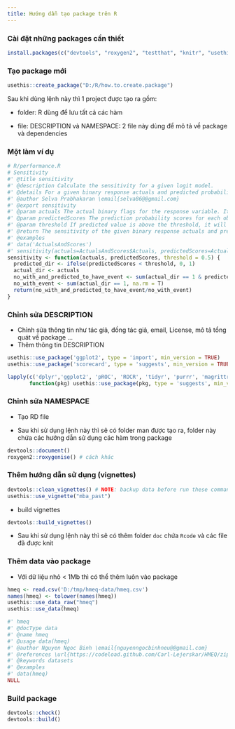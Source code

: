 ```yaml
---
title: Hướng dẫn tạo package trên R
---
```



### Cài đặt những packages cần thiết

```r
install.packages(c("devtools", "roxygen2", "testthat", "knitr", "usethis"))
```


### Tạo package mới

```r
usethis::create_package("D:/R/how.to.create.package")
```
Sau khi dùng lệnh này thì 1 project được tạo ra gồm:

- folder: R dùng để lưu tất cả các hàm 

- file: DESCRIPTION và NAMESPACE: 2 file này dùng để mô tả về package và dependencies 

### Một làm ví dụ

```r
# R/performance.R
# Sensitivity
#' @title sensitivity
#' @description Calculate the sensitivity for a given logit model.
#' @details For a given binary response actuals and predicted probability scores, sensitivity is defined as number of observations with the event AND predicted to have the event divided by the number of observations with the event. It can be used as an indicator to gauge how sensitive is your model in detecting the occurence of events, especially when you are not so concerned about predicting the non-events as true.
#' @author Selva Prabhakaran \email{selva86@@gmail.com}
#' @export sensitivity
#' @param actuals The actual binary flags for the response variable. It can take a numeric vector containing values of either 1 or 0, where 1 represents the 'Good' or 'Events' while 0 represents 'Bad' or 'Non-Events'.
#' @param predictedScores The prediction probability scores for each observation. If your classification model gives the 1/0 predcitions, convert it to a numeric vector of 1's and 0's.
#' @param threshold If predicted value is above the threshold, it will be considered as an event (1), else it will be a non-event (0). Defaults to 0.5.
#' @return The sensitivity of the given binary response actuals and predicted probability scores, which is, the number of observations with the event AND predicted to have the event divided by the nummber of observations with the event.
#' @examples
#' data('ActualsAndScores')
#' sensitivity(actuals=ActualsAndScores$Actuals, predictedScores=ActualsAndScores$PredictedScores)
sensitivity <- function(actuals, predictedScores, threshold = 0.5) {
  predicted_dir <- ifelse(predictedScores < threshold, 0, 1)
  actual_dir <- actuals
  no_with_and_predicted_to_have_event <- sum(actual_dir == 1 & predicted_dir == 1, na.rm = T)
  no_with_event <- sum(actual_dir == 1, na.rm = T)
  return(no_with_and_predicted_to_have_event/no_with_event)
}
```


### Chỉnh sửa DESCRIPTION

- Chỉnh sửa thông tin như tác giả, đồng tác giả, email, License, mô tả tổng quát về package ...
- Thêm thông tin DESCRIPTION

```r
usethis::use_package('ggplot2', type = 'import', min_version = TRUE)
usethis::use_package('scorecard', type = 'suggests', min_version = TRUE)

lapply(c('dplyr','ggplot2', 'pROC', 'ROCR', 'tidyr', 'purrr', 'magrittr', 'tibble', 'knitr'),
       function(pkg) usethis::use_package(pkg, type = 'suggests', min_version = TRUE))
```


### Chỉnh sửa NAMESPACE 

- Tạo RD file

- Sau khi sử dụng lệnh này thì sẽ có folder man được tạo ra, folder này chứa các hướng dẫn sử dụng các hàm trong package

```r
devtools::document()
roxygen2::roxygenise() # cách khác
```

### Thêm hướng dẫn sử dụng (vignettes)

```r
devtools::clean_vignettes() # NOTE: backup data before run these commands
usethis::use_vignette("mba_past")
```
- build vignettes

```r
devtools::build_vignettes()
```

- Sau khi sử dụng lệnh này thì sẽ có thêm folder `doc` chứa `Rcode` và các file đã được knit

### Thêm data vào package

- Với dữ liệu nhỏ < 1Mb thì có thể thêm luôn vào package

```r
hmeq <- read.csv('D:/tmp/hmeq-data/hmeq.csv')
names(hmeq) <- tolower(names(hmeq))
usethis::use_data_raw("hmeq")
usethis::use_data(hmeq)

#' hmeq
#' @docType data
#' @name hmeq
#' @usage data(hmeq)
#' @author Nguyen Ngoc Binh \email{nguyenngocbinhneu@@gmail.com}
#' @references \url{https://codeload.github.com/Carl-Lejerskar/HMEQ/zip/master}
#' @keywords datasets
#' @examples
#' data(hmeq)
NULL
```

### Build package

```r
devtools::check()
devtools::build()
```
